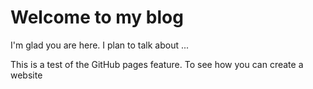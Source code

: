 # Welcome to my blog

I'm glad you are here. I plan to talk about ...

This is a test of the GitHub pages feature.  To see how you can create a website
